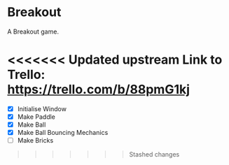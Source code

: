 # Breakout

A Breakout game.

<<<<<<< Updated upstream
Link to Trello:
https://trello.com/b/88pmG1kj
=======
- [x] Initialise Window
- [x] Make Paddle
- [x] Make Ball
- [x] Make Ball Bouncing Mechanics
- [ ] Make Bricks
>>>>>>> Stashed changes
